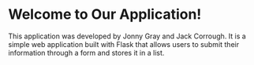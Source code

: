 # Welcome to Our Application!
This application was developed by Jonny Gray and Jack Corrough. It is a simple web application built with Flask that allows users to submit their information through a form and stores it in a list.

